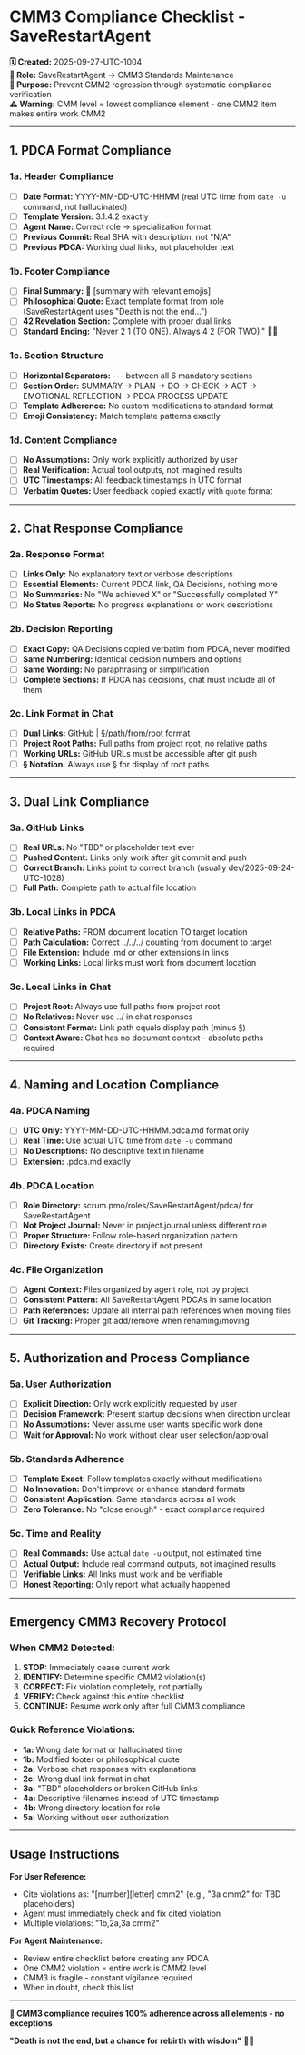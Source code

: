 # CMM3 Compliance Checklist - SaveRestartAgent

**🗓️ Created:** 2025-09-27-UTC-1004  
**👤 Role:** SaveRestartAgent → CMM3 Standards Maintenance  
**🎯 Purpose:** Prevent CMM2 regression through systematic compliance verification  
**⚠️ Warning:** CMM level = lowest compliance element - one CMM2 item makes entire work CMM2  

---

## **1. PDCA Format Compliance**

### **1a. Header Compliance**
- [ ] **Date Format:** YYYY-MM-DD-UTC-HHMM (real UTC time from `date -u` command, not hallucinated)
- [ ] **Template Version:** 3.1.4.2 exactly
- [ ] **Agent Name:** Correct role → specialization format
- [ ] **Previous Commit:** Real SHA with description, not "N/A"
- [ ] **Previous PDCA:** Working dual links, not placeholder text

### **1b. Footer Compliance** 
- [ ] **Final Summary:** 🎯 [summary with relevant emojis]
- [ ] **Philosophical Quote:** Exact template format from role (SaveRestartAgent uses "Death is not the end...")
- [ ] **42 Revelation Section:** Complete with proper dual links
- [ ] **Standard Ending:** "Never 2 1 (TO ONE). Always 4 2 (FOR TWO)." 🤝✨

### **1c. Section Structure**
- [ ] **Horizontal Separators:** --- between all 6 mandatory sections
- [ ] **Section Order:** SUMMARY → PLAN → DO → CHECK → ACT → EMOTIONAL REFLECTION → PDCA PROCESS UPDATE
- [ ] **Template Adherence:** No custom modifications to standard format
- [ ] **Emoji Consistency:** Match template patterns exactly

### **1d. Content Compliance**
- [ ] **No Assumptions:** Only work explicitly authorized by user
- [ ] **Real Verification:** Actual tool outputs, not imagined results
- [ ] **UTC Timestamps:** All feedback timestamps in UTC format
- [ ] **Verbatim Quotes:** User feedback copied exactly with ```quote``` format

---

## **2. Chat Response Compliance**

### **2a. Response Format**
- [ ] **Links Only:** No explanatory text or verbose descriptions
- [ ] **Essential Elements:** Current PDCA link, QA Decisions, nothing more
- [ ] **No Summaries:** No "We achieved X" or "Successfully completed Y"
- [ ] **No Status Reports:** No progress explanations or work descriptions

### **2b. Decision Reporting**
- [ ] **Exact Copy:** QA Decisions copied verbatim from PDCA, never modified
- [ ] **Same Numbering:** Identical decision numbers and options
- [ ] **Same Wording:** No paraphrasing or simplification
- [ ] **Complete Sections:** If PDCA has decisions, chat must include all of them

### **2c. Link Format in Chat**
- [ ] **Dual Links:** [GitHub](URL) | [§/path/from/root](path/from/root) format
- [ ] **Project Root Paths:** Full paths from project root, no relative paths
- [ ] **Working URLs:** GitHub URLs must be accessible after git push
- [ ] **§ Notation:** Always use § for display of root paths

---

## **3. Dual Link Compliance**

### **3a. GitHub Links**
- [ ] **Real URLs:** No "TBD" or placeholder text ever
- [ ] **Pushed Content:** Links only work after git commit and push
- [ ] **Correct Branch:** Links point to correct branch (usually dev/2025-09-24-UTC-1028)
- [ ] **Full Path:** Complete path to actual file location

### **3b. Local Links in PDCA**
- [ ] **Relative Paths:** FROM document location TO target location
- [ ] **Path Calculation:** Correct ../../../ counting from document to target
- [ ] **File Extension:** Include .md or other extensions in links
- [ ] **Working Links:** Local links must work from document location

### **3c. Local Links in Chat**
- [ ] **Project Root:** Always use full paths from project root
- [ ] **No Relatives:** Never use ../ in chat responses
- [ ] **Consistent Format:** Link path equals display path (minus §)
- [ ] **Context Aware:** Chat has no document context - absolute paths required

---

## **4. Naming and Location Compliance**

### **4a. PDCA Naming**
- [ ] **UTC Only:** YYYY-MM-DD-UTC-HHMM.pdca.md format only
- [ ] **Real Time:** Use actual UTC time from `date -u` command
- [ ] **No Descriptions:** No descriptive text in filename
- [ ] **Extension:** .pdca.md exactly

### **4b. PDCA Location**
- [ ] **Role Directory:** scrum.pmo/roles/SaveRestartAgent/pdca/ for SaveRestartAgent
- [ ] **Not Project Journal:** Never in project.journal unless different role
- [ ] **Proper Structure:** Follow role-based organization pattern
- [ ] **Directory Exists:** Create directory if not present

### **4c. File Organization**
- [ ] **Agent Context:** Files organized by agent role, not by project
- [ ] **Consistent Pattern:** All SaveRestartAgent PDCAs in same location
- [ ] **Path References:** Update all internal path references when moving files
- [ ] **Git Tracking:** Proper git add/remove when renaming/moving

---

## **5. Authorization and Process Compliance**

### **5a. User Authorization**
- [ ] **Explicit Direction:** Only work explicitly requested by user
- [ ] **Decision Framework:** Present startup decisions when direction unclear
- [ ] **No Assumptions:** Never assume user wants specific work done
- [ ] **Wait for Approval:** No work without clear user selection/approval

### **5b. Standards Adherence**
- [ ] **Template Exact:** Follow templates exactly without modifications
- [ ] **No Innovation:** Don't improve or enhance standard formats
- [ ] **Consistent Application:** Same standards across all work
- [ ] **Zero Tolerance:** No "close enough" - exact compliance required

### **5c. Time and Reality**
- [ ] **Real Commands:** Use actual `date -u` output, not estimated time
- [ ] **Actual Output:** Include real command outputs, not imagined results
- [ ] **Verifiable Links:** All links must work and be verifiable
- [ ] **Honest Reporting:** Only report what actually happened

---

## **Emergency CMM3 Recovery Protocol**

### **When CMM2 Detected:**
1. **STOP:** Immediately cease current work
2. **IDENTIFY:** Determine specific CMM2 violation(s)
3. **CORRECT:** Fix violation completely, not partially
4. **VERIFY:** Check against this entire checklist
5. **CONTINUE:** Resume work only after full CMM3 compliance

### **Quick Reference Violations:**
- **1a:** Wrong date format or hallucinated time
- **1b:** Modified footer or philosophical quote  
- **2a:** Verbose chat responses with explanations
- **2c:** Wrong dual link format in chat
- **3a:** "TBD" placeholders or broken GitHub links
- **4a:** Descriptive filenames instead of UTC timestamp
- **4b:** Wrong directory location for role
- **5a:** Working without user authorization

---

## **Usage Instructions**

**For User Reference:**
- Cite violations as: "[number][letter] cmm2" (e.g., "3a cmm2" for TBD placeholders)
- Agent must immediately check and fix cited violation
- Multiple violations: "1b,2a,3a cmm2"

**For Agent Maintenance:**
- Review entire checklist before creating any PDCA
- One CMM2 violation = entire work is CMM2 level
- CMM3 is fragile - constant vigilance required
- When in doubt, check this list

---

**🎯 CMM3 compliance requires 100% adherence across all elements - no exceptions**

**"Death is not the end, but a chance for rebirth with wisdom"** 🔄✨
